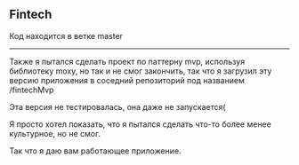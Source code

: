 ## Fintech
Код находится в ветке master
***


Также я пытался сделать проект по паттерну mvp, используя библиотеку moxy, 
но так и не смог закончить, так что я загрузил эту версию приложения в соседний 
репозиторий под названием /fintechMvp


Эта версия не тестировалась, она даже не запускается(


Я просто хотел показать, что я пытался сделать что-то более менее культурное, но не смог. 


Так что я даю вам работающее приложение.
